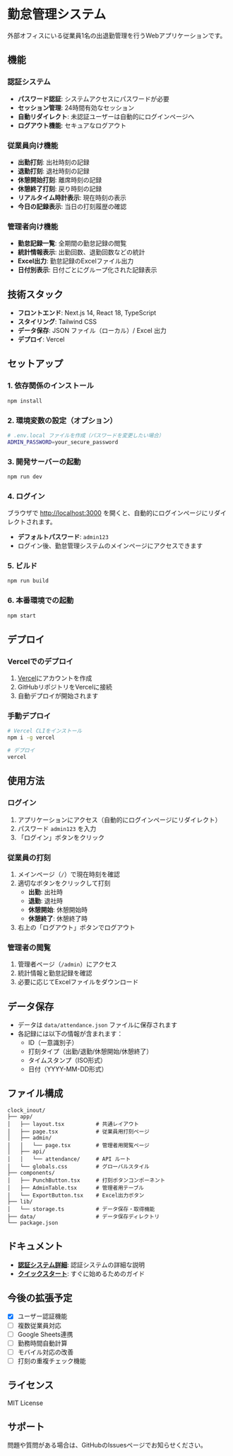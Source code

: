 # 勤怠管理システム

外部オフィスにいる従業員1名の出退勤管理を行うWebアプリケーションです。

## 機能

### 認証システム
- **パスワード認証**: システムアクセスにパスワードが必要
- **セッション管理**: 24時間有効なセッション
- **自動リダイレクト**: 未認証ユーザーは自動的にログインページへ
- **ログアウト機能**: セキュアなログアウト

### 従業員向け機能
- **出勤打刻**: 出社時刻の記録
- **退勤打刻**: 退社時刻の記録
- **休憩開始打刻**: 離席時刻の記録
- **休憩終了打刻**: 戻り時刻の記録
- **リアルタイム時計表示**: 現在時刻の表示
- **今日の記録表示**: 当日の打刻履歴の確認

### 管理者向け機能
- **勤怠記録一覧**: 全期間の勤怠記録の閲覧
- **統計情報表示**: 出勤回数、退勤回数などの統計
- **Excel出力**: 勤怠記録のExcelファイル出力
- **日付別表示**: 日付ごとにグループ化された記録表示

## 技術スタック

- **フロントエンド**: Next.js 14, React 18, TypeScript
- **スタイリング**: Tailwind CSS
- **データ保存**: JSON ファイル（ローカル）/ Excel 出力
- **デプロイ**: Vercel

## セットアップ

### 1. 依存関係のインストール

```bash
npm install
```

### 2. 環境変数の設定（オプション）

```bash
# .env.local ファイルを作成（パスワードを変更したい場合）
ADMIN_PASSWORD=your_secure_password
```

### 3. 開発サーバーの起動

```bash
npm run dev
```

### 4. ログイン

ブラウザで [http://localhost:3000](http://localhost:3000) を開くと、自動的にログインページにリダイレクトされます。

- **デフォルトパスワード**: `admin123`
- ログイン後、勤怠管理システムのメインページにアクセスできます

### 5. ビルド

```bash
npm run build
```

### 6. 本番環境での起動

```bash
npm start
```

## デプロイ

### Vercelでのデプロイ

1. [Vercel](https://vercel.com)にアカウントを作成
2. GitHubリポジトリをVercelに接続
3. 自動デプロイが開始されます

### 手動デプロイ

```bash
# Vercel CLIをインストール
npm i -g vercel

# デプロイ
vercel
```

## 使用方法

### ログイン

1. アプリケーションにアクセス（自動的にログインページにリダイレクト）
2. パスワード `admin123` を入力
3. 「ログイン」ボタンをクリック

### 従業員の打刻

1. メインページ（`/`）で現在時刻を確認
2. 適切なボタンをクリックして打刻
   - **出勤**: 出社時
   - **退勤**: 退社時
   - **休憩開始**: 休憩開始時
   - **休憩終了**: 休憩終了時
3. 右上の「ログアウト」ボタンでログアウト

### 管理者の閲覧

1. 管理者ページ（`/admin`）にアクセス
2. 統計情報と勤怠記録を確認
3. 必要に応じてExcelファイルをダウンロード

## データ保存

- データは `data/attendance.json` ファイルに保存されます
- 各記録には以下の情報が含まれます：
  - ID（一意識別子）
  - 打刻タイプ（出勤/退勤/休憩開始/休憩終了）
  - タイムスタンプ（ISO形式）
  - 日付（YYYY-MM-DD形式）

## ファイル構成

```
clock_inout/
├── app/
│   ├── layout.tsx          # 共通レイアウト
│   ├── page.tsx            # 従業員用打刻ページ
│   ├── admin/
│   │   └── page.tsx        # 管理者用閲覧ページ
│   ├── api/
│   │   └── attendance/     # API ルート
│   └── globals.css         # グローバルスタイル
├── components/
│   ├── PunchButton.tsx     # 打刻ボタンコンポーネント
│   ├── AdminTable.tsx      # 管理者用テーブル
│   └── ExportButton.tsx    # Excel出力ボタン
├── lib/
│   └── storage.ts          # データ保存・取得機能
├── data/                   # データ保存ディレクトリ
└── package.json
```

## ドキュメント

- **[認証システム詳細](docs/AUTH_SYSTEM.md)**: 認証システムの詳細な説明
- **[クイックスタート](QUICK_START.md)**: すぐに始めるためのガイド

## 今後の拡張予定

- [x] ユーザー認証機能
- [ ] 複数従業員対応
- [ ] Google Sheets連携
- [ ] 勤務時間自動計算
- [ ] モバイル対応の改善
- [ ] 打刻の重複チェック機能

## ライセンス

MIT License

## サポート

問題や質問がある場合は、GitHubのIssuesページでお知らせください。

